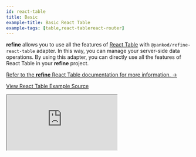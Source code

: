 ```yaml
---
id: react-table
title: Basic
example-title: Basic React Table
example-tags: [table,react-tablereact-router]
---
```


**refine** allows you to use all the features of [React Table](https://react-table.tanstack.com/) with `@pankod/refine-react-table` adapter. In this way, you can manage your server-side data operations. By using this adapter, you can directly use all the features of React Table in your **refine** project.

[Refer to the **refine** React Table documentation for more information. →](/docs/packages/documentation/react-table/)

[View React Table Example Source](https://github.com/pankod/refine/tree/master/examples/table/reactTable/basic)

<iframe loading="lazy" src="https://stackblitz.com//github/pankod/refine/tree/master/examples/table/reactTable/basic/?embed=1&view=preview&theme=dark&preset=node"
    style={{width: "100%", height:"80vh", border: "0px", borderRadius: "8px", overflow:"hidden"}}
    title="refine-react-table-example"
></iframe>
